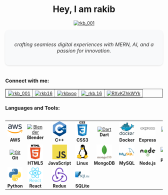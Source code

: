 <h1 align="center">Hey, I am rakib</h1>
<p align="center"> 
  <a href="https://twitter.com/rkb_001" target="blank">
    <img src="https://img.shields.io/twitter/follow/rkb_001?logo=twitter&style=for-the-badge" alt="rkb_001" />
  </a> 
</p>
<div align="center" style="max-width: 600px; margin: 0 auto 40px; padding: 20px; background-color: #f8f9fa; border-radius: 10px; box-shadow: 0 2px 5px rgba(0,0,0,0.1);">
  <p style="font-style: italic; font-size: 16px; color: #333;">
    crafting seamless digital experiences with MERN, AI, and a passion for innovation.
  </p>
</div>
<h3 align="left">Connect with me:</h3>

<table border="1" cellspacing="10" cellpadding="10">
  <tr>
    <td>
      <a href="https://twitter.com/rkb_001" target="_blank">
        <img align="center" src="https://raw.githubusercontent.com/rahuldkjain/github-profile-readme-generator/master/src/images/icons/Social/twitter.svg" alt="rkb_001" height="25" width="35" />
      </a>
    </td>
    <td>
      <a href="https://linkedin.com/in/rkb16" target="_blank">
        <img align="center" src="https://raw.githubusercontent.com/rahuldkjain/github-profile-readme-generator/master/src/images/icons/Social/linked-in-alt.svg" alt="rkb16" height="25" width="35"/>
      </a>
    </td>
    <td>
      <a href="https://kaggle.com/rkbyoo" target="_blank">
        <img align="center" src="https://raw.githubusercontent.com/rahuldkjain/github-profile-readme-generator/master/src/images/icons/Social/kaggle.svg" alt="rkbyoo" height="25" width="35"/>
      </a>
    </td>
    <td>
      <a href="https://instagram.com/_rkb.16" target="_blank">
        <img align="center" src="https://raw.githubusercontent.com/rahuldkjain/github-profile-readme-generator/master/src/images/icons/Social/instagram.svg" alt="_rkb.16" height="25" width="35"/>
      </a>
    </td>
    <td>
      <a href="https://discord.gg/RXvKZhkWYk" target="_blank">
        <img align="center" src="https://raw.githubusercontent.com/rahuldkjain/github-profile-readme-generator/master/src/images/icons/Social/discord.svg" alt="RXvKZhkWYk" height="25" width="35"/>
      </a>
    </td>
  </tr>
</table>
<h3 align="left">Languages and Tools:</h3>
<table align="left">
  <tr>
    <td align="center" width="96">
      <a href="https://aws.amazon.com" target="_blank">
        <img src="https://raw.githubusercontent.com/devicons/devicon/master/icons/amazonwebservices/amazonwebservices-original-wordmark.svg" alt="AWS" width="48" height="48"/>
      </a><br><b>AWS</b>
    </td>
    <td align="center" width="96">
      <a href="https://www.blender.org/" target="_blank">
        <img src="https://download.blender.org/branding/community/blender_community_badge_white.svg" alt="Blender" width="48" height="48"/>
      </a><br><b>Blender</b>
    </td>
    <td align="center" width="96">
      <a href="https://www.w3schools.com/cpp/" target="_blank">
        <img src="https://raw.githubusercontent.com/devicons/devicon/master/icons/cplusplus/cplusplus-original.svg" alt="C++" width="48" height="48"/>
      </a><br><b>C++</b>
    </td>
    <td align="center" width="96">
      <a href="https://www.w3schools.com/css/" target="_blank">
        <img src="https://raw.githubusercontent.com/devicons/devicon/master/icons/css3/css3-original-wordmark.svg" alt="CSS3" width="48" height="48"/>
      </a><br><b>CSS3</b>
    </td>
    <td align="center" width="96">
      <a href="https://dart.dev" target="_blank">
        <img src="https://www.vectorlogo.zone/logos/dartlang/dartlang-icon.svg" alt="Dart" width="48" height="48"/>
      </a><br><b>Dart</b>
    </td>
    <td align="center" width="96">
      <a href="https://www.docker.com/" target="_blank">
        <img src="https://raw.githubusercontent.com/devicons/devicon/master/icons/docker/docker-original-wordmark.svg" alt="Docker" width="48" height="48"/>
      </a><br><b>Docker</b>
    </td>
    <td align="center" width="96">
      <a href="https://expressjs.com" target="_blank">
        <img src="https://raw.githubusercontent.com/devicons/devicon/master/icons/express/express-original-wordmark.svg" alt="Express" width="48" height="48"/>
      </a><br><b>Express</b>
    </td>
    <td align="center" width="96">
      <a href="https://www.figma.com/" target="_blank">
        <img src="https://www.vectorlogo.zone/logos/figma/figma-icon.svg" alt="Figma" width="48" height="48"/>
      </a><br><b>Figma</b>
    </td>
    <td align="center" width="96">
      <a href="https://flutter.dev" target="_blank">
        <img src="https://www.vectorlogo.zone/logos/flutterio/flutterio-icon.svg" alt="Flutter" width="48" height="48"/>
      </a><br><b>Flutter</b>
    </td>
    <td align="center" width="96">
      <a href="https://cloud.google.com" target="_blank">
        <img src="https://www.vectorlogo.zone/logos/google_cloud/google_cloud-icon.svg" alt="GCP" width="48" height="48"/>
      </a><br><b>GCP</b>
    </td>
  </tr>
  <tr>
    <td align="center" width="96">
      <a href="https://git-scm.com/" target="_blank">
        <img src="https://www.vectorlogo.zone/logos/git-scm/git-scm-icon.svg" alt="Git" width="48" height="48"/>
      </a><br><b>Git</b>
    </td>
    <td align="center" width="96">
      <a href="https://www.w3.org/html/" target="_blank">
        <img src="https://raw.githubusercontent.com/devicons/devicon/master/icons/html5/html5-original-wordmark.svg" alt="HTML5" width="48" height="48"/>
      </a><br><b>HTML5</b>
    </td>
    <td align="center" width="96">
      <a href="https://developer.mozilla.org/en-US/docs/Web/JavaScript" target="_blank">
        <img src="https://raw.githubusercontent.com/devicons/devicon/master/icons/javascript/javascript-original.svg" alt="JavaScript" width="48" height="48"/>
      </a><br><b>JavaScript</b>
    </td>
    <td align="center" width="96">
      <a href="https://www.linux.org/" target="_blank">
        <img src="https://raw.githubusercontent.com/devicons/devicon/master/icons/linux/linux-original.svg" alt="Linux" width="48" height="48"/>
      </a><br><b>Linux</b>
    </td>
    <td align="center" width="96">
      <a href="https://www.mongodb.com/" target="_blank">
        <img src="https://raw.githubusercontent.com/devicons/devicon/master/icons/mongodb/mongodb-original-wordmark.svg" alt="MongoDB" width="48" height="48"/>
      </a><br><b>MongoDB</b>
    </td>
    <td align="center" width="96">
      <a href="https://www.mysql.com/" target="_blank">
        <img src="https://raw.githubusercontent.com/devicons/devicon/master/icons/mysql/mysql-original-wordmark.svg" alt="MySQL" width="48" height="48"/>
      </a><br><b>MySQL</b>
    </td>
    <td align="center" width="96">
      <a href="https://nodejs.org" target="_blank">
        <img src="https://raw.githubusercontent.com/devicons/devicon/master/icons/nodejs/nodejs-original-wordmark.svg" alt="Node.js" width="48" height="48"/>
      </a><br><b>Node.js</b>
    </td>
    <td align="center" width="96">
      <a href="https://postman.com" target="_blank">
        <img src="https://www.vectorlogo.zone/logos/getpostman/getpostman-icon.svg" alt="Postman" width="48" height="48"/>
      </a><br><b>Postman</b>
    </td>
      <td align="center" width="96">
      <a href="https://www.typescriptlang.org/" target="_blank">
        <img src="https://raw.githubusercontent.com/devicons/devicon/master/icons/typescript/typescript-original.svg" alt="TypeScript" width="48" height="48"/>
      </a><br><b>TypeScript</b>
    </td>
      <td align="center" width="96">
      <a href="https://tailwindcss.com" target="_blank">
        <img src="https://www.vectorlogo.zone/logos/tailwindcss/tailwindcss-icon.svg" alt="TailwindCSS" width="48" height="48"/>
      </a><br><b>TailwindCSS</b>
    </td>
  </tr>
  <tr>
    <td align="center" width="96">
      <a href="https://www.python.org" target="_blank">
        <img src="https://raw.githubusercontent.com/devicons/devicon/master/icons/python/python-original.svg" alt="Python" width="48" height="48"/>
      </a><br><b>Python</b>
    </td>
    <td align="center" width="96">
      <a href="https://reactjs.org/" target="_blank">
        <img src="https://raw.githubusercontent.com/devicons/devicon/master/icons/react/react-original-wordmark.svg" alt="React" width="48" height="48"/>
      </a><br><b>React</b>
    </td>
    <td align="center" width="96">
      <a href="https://redux.js.org" target="_blank">
        <img src="https://raw.githubusercontent.com/devicons/devicon/master/icons/redux/redux-original.svg" alt="Redux" width="48" height="48"/>
      </a><br><b>Redux</b>
    </td>
    <td align="center" width="96">
      <a href="https://www.sqlite.org" target="_blank">
        <img src="https://raw.githubusercontent.com/devicons/devicon/master/icons/sqlite/sqlite-original-wordmark.svg" alt="SQLite" width="48" height="48"/>
      </a><br><b>SQLite</b>
    </td>
  </tr>
</table>
